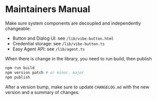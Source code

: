 # Maintainers Manual

Make sure system components are decoupled and independently changeable:

- Button and Dialog UI: see `/lib/vibe-button.html`
- Credential storage: see `/lib/vibe-button.ts`
- Easy Agent API: see `/lib/agent.ts`

When there is change in the library, you need to run build, then publish

```sh
npm run build
npm version patch # or minor, major
npm publish
```

After a version bump, make sure to update `CHANGELOG.md` with the new version and a summary of changes.
